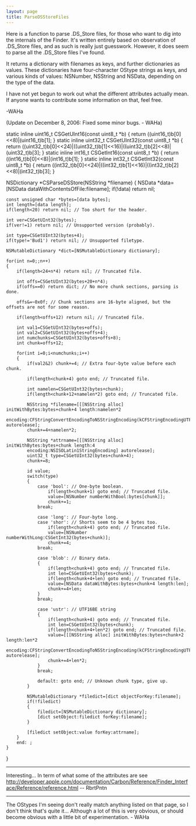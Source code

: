 ```yaml
---
layout: page
title: ParseDSStoreFiles
---
```


Here is a function to parse .DS_Store files, for those who want to dig into the internals of the Finder. It's written entirely based on observation of .DS_Store files, and as such is really just guesswork. However, it does seem to parse all the .DS_Store files I've found.

It returns a dictionary with filenames as keys, and further dictionaries as values. These dictionaries have four-character OStype strings as keys, and various kinds of values: NSNumber, NSString and NSData, depending on the type of the data.

I have not yet begun to work out what the different attributes actually mean. If anyone wants to contribute some information on that, feel free.

-WAHa

(Update on December 8, 2006: Fixed some minor bugs. - WAHa)

    

static inline uint16_t CSGetUInt16(const uint8_t *b) { return ((uint16_t)b[0]<<8)|(uint16_t)b[1]; }
static inline uint32_t CSGetUInt32(const uint8_t *b) { return ((uint32_t)b[0]<<24)|((uint32_t)b[1]<<16)|((uint32_t)b[2]<<8)|(uint32_t)b[3]; }
static inline int16_t CSGetInt16(const uint8_t *b) { return ((int16_t)b[0]<<8)|(int16_t)b[1]; }
static inline int32_t CSGetInt32(const uint8_t *b) { return ((int32_t)b[0]<<24)|((int32_t)b[1]<<16)|((int32_t)b[2]<<8)|(int32_t)b[3]; }

NSDictionary *CSParseDSStore(NSString *filename)
{
	NSData *data=[NSData dataWithContentsOfFile:filename];
	if(!data) return nil;

	const unsigned char *bytes=[data bytes];
	int length=[data length];
	if(length<20) return nil; // Too short for the header.

	int ver=CSGetUInt32(bytes);
	if(ver!=1) return nil; // Unsupported version (probably).

	int type=CSGetUInt32(bytes+4);
	if(type!='Bud1') return nil; // Unsupported filetype.

	NSMutableDictionary *dict=[NSMutableDictionary dictionary];

	for(int n=0;;n++)
	{
		if(length<24+n*4) return nil; // Truncated file.

		int offs=CSGetUInt32(bytes+20+n*4);
		if(offs==0) return dict; // No more chunk sections, parsing is done.

		offs&=~0x0f; // Chunk sections are 16-byte aligned, but the offsets are not for some reason.

		if(length<offs+12) return nil; // Truncated file.

		int val1=CSGetUInt32(bytes+offs);
		int val2=CSGetUInt32(bytes+offs+4);
		int numchunks=CSGetUInt32(bytes+offs+8);
		int chunk=offs+12;

		for(int i=0;i<numchunks;i++)
		{
			if(val2&2) chunk+=4; // Extra four-byte value before each chunk.

			if(length<chunk+4) goto end; // Truncated file.

			int namelen=CSGetUInt32(bytes+chunk);
			if(length<chunk+12+namelen*2) goto end; // Truncated file.

			NSString *filename=[[[NSString alloc] initWithBytes:bytes+chunk+4 length:namelen*2
			encoding:CFStringConvertEncodingToNSStringEncoding(kCFStringEncodingUTF16BE)] autorelease];
			chunk+=4+namelen*2;

			NSString *attrname=[[[NSString alloc] initWithBytes:bytes+chunk length:4
			encoding:NSISOLatin1StringEncoding] autorelease];
			uint32_t type=CSGetUInt32(bytes+chunk+4);
			chunk+=8;

			id value;
			switch(type)
			{
				case 'bool': // One-byte boolean.
					if(length<chunk+1) goto end; // Truncated file.
					value=[NSNumber numberWithBool:bytes[chunk]];
					chunk+=1;
				break;

				case 'long': // Four-byte long.
				case 'shor': // Shorts seem to be 4 bytes too.
					if(length<chunk+4) goto end; // Truncated file.
					value=[NSNumber numberWithLong:CSGetInt32(bytes+chunk)];
					chunk+=4;
				break;

				case 'blob': // Binary data.
				{
					if(length<chunk+4) goto end; // Truncated file.
					int len=CSGetUInt32(bytes+chunk);
					if(length<chunk+4+len) goto end; // Truncated file.
					value=[NSData dataWithBytes:bytes+chunk+4 length:len];
					chunk+=4+len;
				}
				break;

				case 'ustr': // UTF16BE string
				{
					if(length<chunk+4) goto end; // Truncated file.
					int len=CSGetUInt32(bytes+chunk);
					if(length<chunk+4+len*2) goto end; // Truncated file.
					value=[[[NSString alloc] initWithBytes:bytes+chunk+2 length:len*2
					encoding:CFStringConvertEncodingToNSStringEncoding(kCFStringEncodingUTF16BE)] autorelease];
					chunk+=4+len*2;
				}
				break;

				default: goto end; // Unknown chunk type, give up.
			}

			NSMutableDictionary *filedict=[dict objectForKey:filename];
			if(!filedict)
			{
				filedict=[NSMutableDictionary dictionary];
				[dict setObject:filedict forKey:filename];
			}

			[filedict setObject:value forKey:attrname];
		}
		end: ;
	}
}


----

Interesting...
In term of what some of the attributes are see http://developer.apple.com/documentation/Carbon/Reference/Finder_Interface/Reference/reference.html  -- RbrtPntn

----

The OStypes I'm seeing don't really match anything listed on that page, so I don't think that's quite it... Although a lot of this is very obvious, or should become obvious with a little bit of experimentation. - WAHa

